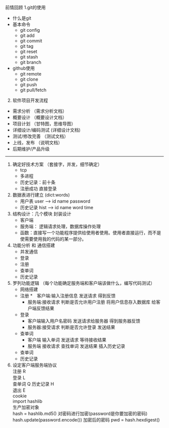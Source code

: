 前情回顾
1.git的使用
* 什么是git
* 基本命令
    * git config
    * git add
    * git commit
    * git tag
    * git reset
    * git stash
    * git branch
* github使用
    * git remote
    * git clone
    * git push
    * git pull/fetch
2. 软件项目开发流程
* 需求分析            （需求分析文档）
* 概要设计            （概要设计文档）
* 项目计划            （甘特图，思维导图）
* 详细设计/编码测试     (详细设计文档)
* 测试/修改完善        （测试文档）
* 上线，发布           （说明文档）
* 后期维护/产品升级
***********************************************
1. 确定好技术方案 （套接字，并发，细节确定）
    * tcp
    * 多进程
    * 历史记录：前十条
    * 注册成功  直接登录
2. 数据表进行建立  (dict:words)
    * 用户表  user --> id name password
    * 历史记录 hist --> id name word time
3. 结构设计：几个模块    封装设计
    * 客户端
    * 服务端： 逻辑请求处理，数据库操作处理
    * 函数：直接写一个功能程序提供给使用者使用。使用者直接运行，而不是使需要使用我的代码的某一部分。
4. 功能分析 和 通信搭建
    * 并发通信
    * 登录
    * 注册
    * 查单词
    * 历史记录
5. 罗列功能逻辑   （每个功能确定服务端和客户端该做什么，编写代码测试）
    * 网络搭建
    * 注册 
        *　客户端:输入注册信息 发送请求 得到反馈
        *  服务端:接收请求 判断是否允许用户注册 将用户信息存入数据库 给客户端反馈结果
    * 登录 
        * 客户端输入用户名密码 发送请求给服务器 得到服务器反馈
        * 服务器:接受请求 判断是否允许登录 发送结果
    * 查单词
        * 客户端 输入单词 发送请求 等待接收结果
        * 服务端 接收请求 查找单词 发送结果 插入历史记录
    * 查单词
    * 历史记录
6. 设定客户端服务端协议  
    注册        R  
    登录        L  
    查单词      Q
    历史记录     H  
    退出        E  
cookie  
    import hashlib  
    生产加密对象  
    hash = hashlib.md5()
    对密码进行加密(password是你要加密的密码)
    hash.update(password.encode())
    加密后的密码
    pwd = hash.hexdigest()
     